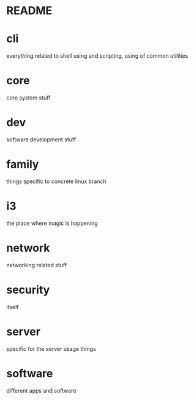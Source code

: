 README
======
# cli
everything related to shell using and scripting, using of common utilities

# core
core system stuff

# dev
software development stuff

# family
things specific to concrete linux branch

# i3
the place where magic is happening

# network
networking related stuff

# security
itself

# server
specific for the server usage things

# software
different apps and software